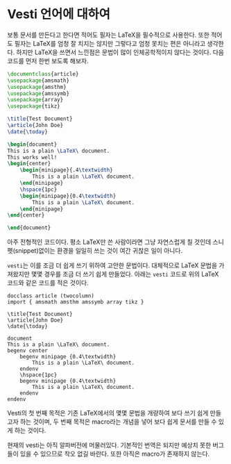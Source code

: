 # Vesti 언어에 대하여

보통 문서를 만든다고 한다면 적어도 필자는 LaTeX을 필수적으로 사용한다.
또한 적어도 필자는 LaTeX를 엄청 잘 치지는 않지만 그렇다고 엄청 못치는 편은 아니라고 생각한다. 하지만 LaTeX을 쓰면서 느낀점은 문법이 많이 인체공학적이지 않다는 것이다.
다음 코드를 먼저 한번 보도록 해보자.

```latex
\documentclass{article}
\usepackage{amsmath}
\usepackage{amsthm}
\usepackage{amssymb}
\usepackage{array}
\usepackage{tikz}

\title{Test Document}
\article{John Doe}
\date{\today}

\begin{document}
This is a plain \LaTeX\ document.
This works well!
\begin{center}
    \begin{minipage}{.4\textwidth}
        This is a plain \LaTeX\ document.
    \end{minipage}
    \hspace{1pc}
    \begin{minipage}{0.4\textwidth}
        This is a plain \LaTeX\ document.
    \end{minipage}
\end{center}

\end{document}
```

아주 전형적인 코드이다. 평소 LaTeX만 쓴 사람이라면 그냥 자연스럽게 칠 것인데 스니펫(snippet)없이는 환경을 일일히 쓰는 것이 여간 귀찮은 일이 아니다.

`vesti`는 이를 조금 더 쉽게 쓰기 위하여 고안한 문법이다. 대체적으로 LaTeX 문법을 가져왔지만 몇몇 경우를 조금 더 쓰기 쉽게 만들었다. 아래는 `vesti` 코드로 위의 LaTeX 코드와 같은 코드를 적은 것이다.

```
docclass article (twocolumn)
import { amsmath amsthm amssymb array tikz }

\title{Test Document}
\article{John Doe}
\date{\today}

document
This is a plain \LaTeX\ document.
begenv center
    begenv minipage {0.4\textwidth}
        This is a plain \LaTeX\ document.
    endenv
    \hspace{1pc}
    begenv minipage {0.4\textwidth}
        This is a plain \LaTeX\ document.
    endenv
endenv
```

Vesti의 첫 번째 목적은 기존 LaTeX에서의 몇몇 문법을 개량하여 보다 쓰기 쉽게 만들고자 하는 것이며, 두 번째 목적은 macro라는 개념을 넣어 보다 쉽게 문서를 만들 수 있게 하는 것이다.

현재의 vesti는 아직 알파버전에 머물러있다. 기본적인 번역은 되지만 예상치 못한 버그들이 있을 수 있으므로 착오 없길 바란다. 또한 아직은 macro가 존재하지 않는다.
